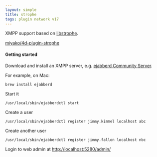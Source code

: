 ```yaml
---
layout: simple
title: strophe
tags: plugin network v17
---
```


XMPP support based on [libstrophe](http://strophe.im/libstrophe/).

<!--more-->

[miyako/4d-plugin-strophe](https://github.com/miyako/4d-plugin-strophe/)

#### Getting started

Download and install an XMPP server, e.g. [ejabberd Community Server](https://www.ejabberd.im).

For example, on Mac:

```
brew install ejabberd
```

Start it

```
/usr/local/sbin/ejabberdctl start
```

Create a user 

```
/usr/local/sbin/ejabberdctl register jimmy.kimmel localhost abc
```

Create another user 

```
/usr/local/sbin/ejabberdctl register jimmy.fallon localhost nbc
```

Login to web admin at [http://localhost:5280/admin/](http://localhost:5280/admin/)
